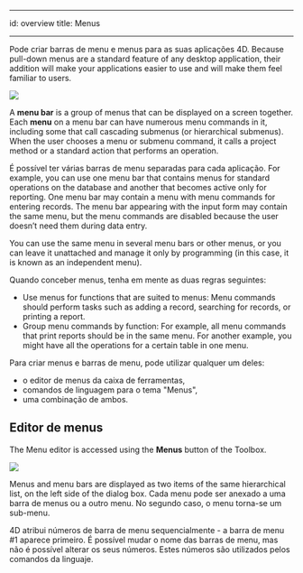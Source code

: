 - - -
id: overview title: Menus
- - -

Pode criar barras de menu e menus para as suas aplicações 4D. Because pull-down menus are a standard feature of any desktop application, their addition will make your applications easier to use and will make them feel familiar to users.

![](../assets/en/Menus/menubar.png)

A **menu bar** is a group of menus that can be displayed on a screen together. Each **menu** on a menu bar can have numerous menu commands in it, including some that call cascading submenus (or hierarchical submenus). When the user chooses a menu or submenu command, it calls a project method or a standard action that performs an operation.

É possível ter várias barras de menu separadas para cada aplicação. For example, you can use one menu bar that contains menus for standard operations on the database and another that becomes active only for reporting. One menu bar may contain a menu with menu commands for entering records. The menu bar appearing with the input form may contain the same menu, but the menu commands are disabled because the user doesn’t need them during data entry.

You can use the same menu in several menu bars or other menus, or you can leave it unattached and manage it only by programming (in this case, it is known as an independent menu).

Quando conceber menus, tenha em mente as duas regras seguintes:
- Use menus for functions that are suited to menus: Menu commands should perform tasks such as adding a record, searching for records, or printing a report.
- Group menu commands by function: For example, all menu commands that print reports should be in the same menu. For another example, you might have all the operations for a certain table in one menu.

Para criar menus e barras de menu, pode utilizar qualquer um deles:

- o editor de menus da caixa de ferramentas,
- comandos de linguagem para o tema "Menus",
- uma combinação de ambos.


## Editor de menus
The Menu editor is accessed using the **Menus** button of the Toolbox.

![](../assets/en/Menus/editor1.png)

Menus and menu bars are displayed as two items of the same hierarchical list, on the left side of the dialog box. Cada menu pode ser anexado a uma barra de menus ou a outro menu. No segundo caso, o menu torna-se um sub-menu.

4D atribui números de barra de menu sequencialmente - a barra de menu #1 aparece primeiro. É possível mudar o nome das barras de menu, mas não é possível alterar os seus números. Estes números são utilizados pelos comandos da linguaje.
